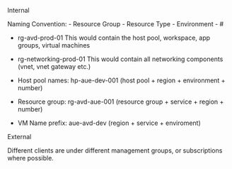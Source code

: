 Internal

Naming Convention: - Resource Group - Resource Type - Environment - #

* rg-avd-prod-01 This would contain the host pool, workspace, app groups, virtual machines
* rg-networking-prod-01 This would contain all networking components (vnet, vnet gateway etc.)

* Host pool names: hp-aue-dev-001 (host pool + region + environment + number)
* Resource group: rg-avd-aue-001 (resource group + service + region + number)

* VM Name prefix: aue-avd-dev (region + service + enviroment)

External

Different clients are under different management groups, or subscriptions where possible.
